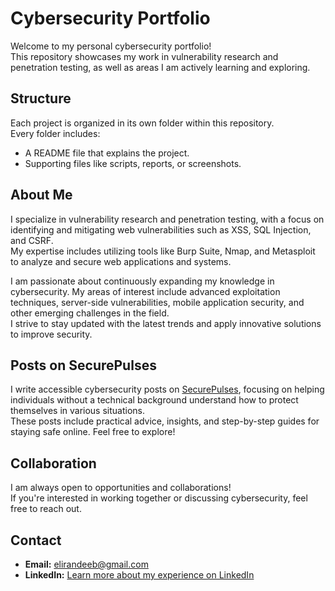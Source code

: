 # Cybersecurity Portfolio

Welcome to my personal cybersecurity portfolio!  
This repository showcases my work in vulnerability research and penetration testing, as well as areas I am actively learning and exploring.

## Structure
Each project is organized in its own folder within this repository.  
Every folder includes:
- A README file that explains the project.
- Supporting files like scripts, reports, or screenshots.

## About Me
I specialize in vulnerability research and penetration testing, with a focus on identifying and mitigating web vulnerabilities such as XSS, SQL Injection, and CSRF.  
My expertise includes utilizing tools like Burp Suite, Nmap, and Metasploit to analyze and secure web applications and systems.

I am passionate about continuously expanding my knowledge in cybersecurity. My areas of interest include advanced exploitation techniques, server-side vulnerabilities, mobile application security, and other emerging challenges in the field.  
I strive to stay updated with the latest trends and apply innovative solutions to improve security.

## Posts on SecurePulses
I write accessible cybersecurity posts on [SecurePulses](https://securepulses.com), focusing on helping individuals without a technical background understand how to protect themselves in various situations.  
These posts include practical advice, insights, and step-by-step guides for staying safe online. Feel free to explore!

## Collaboration
I am always open to opportunities and collaborations!  
If you're interested in working together or discussing cybersecurity, feel free to reach out.

## Contact
- **Email:** elirandeeb@gmail.com  
- **LinkedIn:** [Learn more about my experience on LinkedIn](https://www.linkedin.com/in/laui-deeb/)
